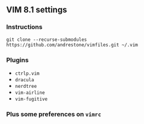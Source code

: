 ## VIM 8.1 settings

### Instructions
`git clone --recurse-submodules https://github.com/andrestone/vimfiles.git ~/.vim`

### Plugins
- `ctrlp.vim`
- `dracula`
- `nerdtree`
- `vim-airline`
- `vim-fugitive`

### Plus some preferences on `vimrc`

